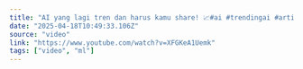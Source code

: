 ```yaml
---
title: "AI yang lagi tren dan harus kamu share! 📈#ai #trendingai #artificialintelligence #contentcreator"
date: "2025-04-18T10:49:33.106Z"
source: "video"
link: "https://www.youtube.com/watch?v=XFGKeA1Uemk"
tags: ["video", "ml"]
---
```



